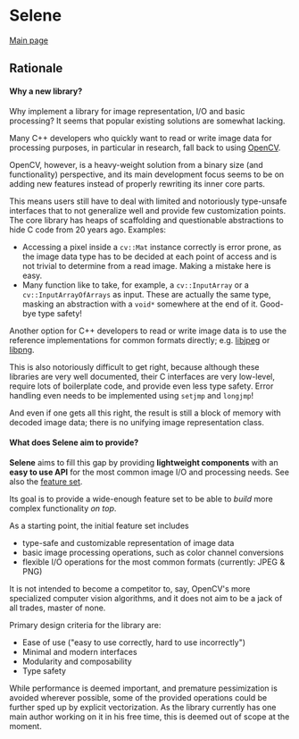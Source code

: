 # Selene

[Main page](https://github.com/kmhofmann/selene)

## Rationale

#### Why a new library?

Why implement a library for image representation, I/O and basic processing?
It seems that popular existing solutions are somewhat lacking.

Many C++ developers who quickly want to read or write image data for processing purposes, in particular in research,
fall back to using [OpenCV](https://opencv.org/).

OpenCV, however, is a heavy-weight solution from a binary size (and functionality) perspective, and its main development
focus seems to be on adding new features instead of properly rewriting its inner core parts.

This means users still have to deal with limited and notoriously type-unsafe interfaces that to not generalize
well and provide few customization points.
The core library has heaps of scaffolding and questionable abstractions to hide C code from 20 years ago.
Examples:

- Accessing a pixel inside a `cv::Mat` instance correctly is error prone, as the image data type has to be decided at
each point of access and is not trivial to determine from a read image. Making a mistake here is easy.
- Many function like to take, for example, a `cv::InputArray` or a `cv::InputArrayOfArrays` as input.
These are actually the same type, masking an abstraction with a `void*` somewhere at the end of it.
Good-bye type safety!

Another option for C++ developers to read or write image data is to use the reference implementations for common formats
directly; e.g. [libjpeg](http://www.ijg.org/) or [libpng](http://www.libpng.org/pub/png/libpng.html).

This is also notoriously difficult to get right, because although these libraries are very well documented, their C
interfaces are very low-level, require lots of boilerplate code, and provide even less type safety.
Error handling even needs to be implemented using `setjmp` and `longjmp`!

And even if one gets all this right, the result is still a block of memory with decoded image data; there is no unifying
image representation class.

#### What does Selene aim to provide?

**Selene** aims to fill this gap by providing **lightweight components** with an **easy to use API** for the most common image I/O and processing needs.
See also the [feature set](overview.md).

Its goal is to provide a wide-enough feature set to be able to _build_ more complex functionality _on top_.

As a starting point, the initial feature set includes
- type-safe and customizable representation of image data
- basic image processing operations, such as color channel conversions
- flexible I/O operations for the most common formats (currently: JPEG & PNG) 

It is not intended to become a competitor to, say, OpenCV's more specialized computer vision algorithms, and it does
not aim to be a jack of all trades, master of none.

Primary design criteria for the library are:
- Ease of use ("easy to use correctly, hard to use incorrectly")
- Minimal and modern interfaces
- Modularity and composability
- Type safety

While performance is deemed important, and premature pessimization is avoided wherever possible, some of the provided
operations could be further sped up by explicit vectorization. As the library currently has one main author working on
it in his free time, this is deemed out of scope at the moment.
